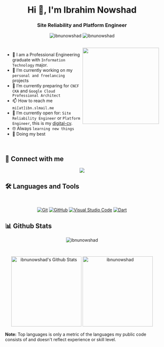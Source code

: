 <h1 align="center">Hi 👋, I'm Ibrahim Nowshad </h1>
<h3 align="center"> Site Reliability and Platform Engineer </h3>

<p align="center"> <img src="https://komarev.com/ghpvc/?username=ibnunowshad&label=Profile%20views&color=0e75b6&style=flat" alt="ibnunowshad" />
		   <img src="https://img.shields.io/github/followers/ibnunowshad?label=Followers" alt="ibnunowshad" />
</p>
<br>
<img align="right" src="https://user-images.githubusercontent.com/63050133/156676671-d5b2e362-97d4-4404-9447-dd71ddfea82f.gif" width = 250px/>

- :school: I am a Professional Engineering graduate with `Information Technology` major. 
- 🔭 I’m currently working on my `personal and freelancing` projects
- 🌱 I’m currently preparing for `CNCF CKA` and `Google Cloud Professional Architect`
- 📫 How to reach me `mi[at]ibn.slmail.me`
- :thinking: I’m currently open for: `Site Reliability Engineer` or `Platform Engineer`, this is my [digital-cv](https://cv.ibnunowshad.com).
- :nerd_face: Always `learning new things`
- 🐼 Doing my best 

<br>

## 📩 Connect with me
<p align="center"> 
    <a href="https://www.linkedin.com/in/ibnunowshad/" title="LinkedIn"><img src="https://img.shields.io/badge/linkedin-%230077B5.svg?style=for-the-badge&logo=linkedin&logoColor=white"/></a>  
</p>

## 🛠 Languages and Tools
<br>
<p align="center">
<a href="https://git-scm.com/" title="Git"><img src="https://img.shields.io/badge/git-%23F05033.svg?style=for-the-badge&logo=git&logoColor=white" alt="Git"></a>
<a href="https://github.com/" title="GitHub"><img src="https://img.shields.io/badge/github-%23121011.svg?style=for-the-badge&logo=github&logoColor=white" alt="GitHub"></a>
<a href="https://code.visualstudio.com/" title="Visual Studio Code"><img src="https://img.shields.io/badge/Visual%20Studio%20Code-0078d7.svg?style=for-the-badge&logo=visual-studio-code&logoColor=white" alt="Visual Studio Code"></a>
<a href="https://dart.dev" title="Dart"><img src="https://img.shields.io/badge/dart-%231572B6.svg?style=for-the-badge&logo=dart&logoColor=white" alt="Dart"></a>
</p>

## 📊 Github Stats
<p align="center"><img src="https://github-readme-streak-stats.herokuapp.com/?user=ibnunowshad&theme=tokyonight_duo" alt="ibnunowshad" /></p>
  <br/>
  <p align="center">
    <a href="https://github.com/anuraghazra/github-readme-stats">
	    <img alt="ibnunowshad's Github Stats" src="https://github-readme-stats.vercel.app/api?username=ibnunowshad&show_icons=true&count_private=true&locale=en&theme=tokyonight&layout=compact" height="230px"/></a>
	  <img src="https://github-readme-stats.vercel.app/api/top-langs?username=ibnunowshad&langs_count=10&show_icons=true&locale=en&theme=tokyonight" alt="ibnunowshad" height="230px"/>
<br/>

  <b>Note:</b> Top languages is only a metric of the languages my public code consists of and doesn't reflect experience or skill level.
  </p>



